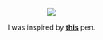 <div align="center">

[![](https://i.postimg.cc/FRwmSGJw/canvas.gif)](https://isbendiyarovanezrin.github.io/Draw)

I was inspired by [**this**](https://codepen.io/rebelchris/pen/wvGbEVQ) pen.

</div>
